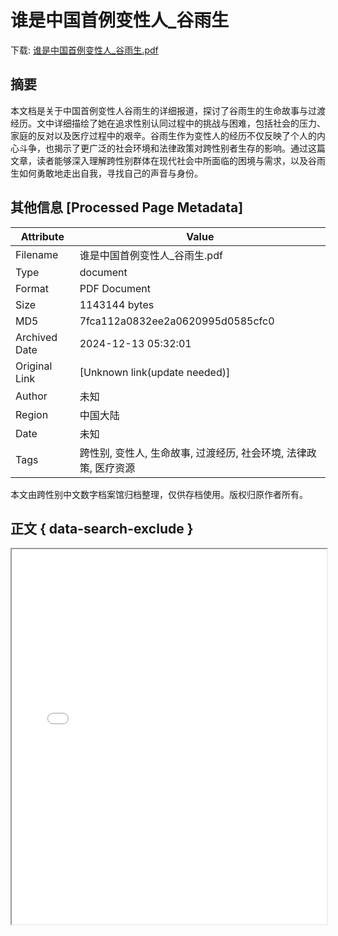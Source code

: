 # 谁是中国首例变性人_谷雨生

<!-- tcd_download_link -->
下载: <a href="谁是中国首例变性人_谷雨生.pdf" download>谁是中国首例变性人_谷雨生.pdf</a>
<!-- tcd_download_link_end -->

## 摘要

<!-- tcd_abstract -->
本文档是关于中国首例变性人谷雨生的详细报道，探讨了谷雨生的生命故事与过渡经历。文中详细描绘了她在追求性别认同过程中的挑战与困难，包括社会的压力、家庭的反对以及医疗过程中的艰辛。谷雨生作为变性人的经历不仅反映了个人的内心斗争，也揭示了更广泛的社会环境和法律政策对跨性别者生存的影响。通过这篇文章，读者能够深入理解跨性别群体在现代社会中所面临的困境与需求，以及谷雨生如何勇敢地走出自我，寻找自己的声音与身份。

<!-- tcd_abstract_end -->

## 其他信息 [Processed Page Metadata]

| Attribute       | Value                                  |
|-----------------|----------------------------------------|
| Filename        | 谁是中国首例变性人_谷雨生.pdf                             |
| Type            | document                                 |
| Format          | PDF Document                               |
| Size            | 1143144 bytes                           |
| MD5             | 7fca112a0832ee2a0620995d0585cfc0                                  |
| Archived Date   | 2024-12-13 05:32:01                             |
| Original Link   | [Unknown link(update needed)]                         |
| Author          | 未知                               |
| Region          | 中国大陆                               |
| Date            | 未知                                 |
| Tags            | 跨性别, 变性人, 生命故事, 过渡经历, 社会环境, 法律政策, 医疗资源                                 |

本文由跨性别中文数字档案馆归档整理，仅供存档使用。版权归原作者所有。


## 正文 { data-search-exclude }

<!-- tcd_main_text -->
<iframe src="../谁是中国首例变性人_谷雨生.pdf" width="100%" height="600px">
    <p>无法显示PDF，请下载查看。</p>
</iframe>
<!-- tcd_main_text_end -->

